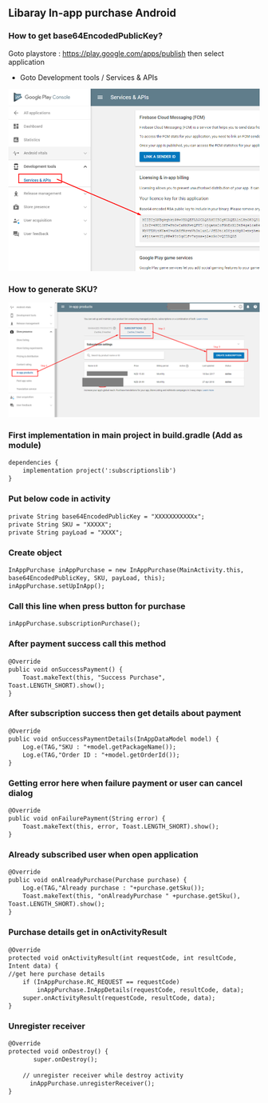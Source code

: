 ## Libaray In-app purchase Android

### How to get base64EncodedPublicKey?
Goto playstore : https://play.google.com/apps/publish
then select application  
- Goto Development tools / Services & APIs


![alt text](https://github.com/ankitgondaliya/sdkInAppPurchaseAndroid/blob/master/img/key.png)

### How to generate SKU?
![alt text](https://github.com/ankitgondaliya/sdkInAppPurchaseAndroid/blob/master/img/sku.png)

### First implementation in main project in build.gradle (Add as module)
```
dependencies {
    implementation project(':subscriptionslib')
}
```

### Put below code in activity
```
private String base64EncodedPublicKey = "XXXXXXXXXXXx";
private String SKU = "XXXXX";
private String payLoad = "XXXX";
```

### Create object
``` 
InAppPurchase inAppPurchase = new InAppPurchase(MainActivity.this, base64EncodedPublicKey, SKU, payLoad, this);
inAppPurchase.setUpInApp();
```

### Call this line when press button for purchase
```
inAppPurchase.subscriptionPurchase();
```

### After payment success call this method
```
@Override
public void onSuccessPayment() {
    Toast.makeText(this, "Success Purchase", Toast.LENGTH_SHORT).show();
}
```

### After subscription success then get details about payment
``` 
@Override
public void onSuccessPaymentDetails(InAppDataModel model) {
    Log.e(TAG,"SKU : "+model.getPackageName());
    Log.e(TAG,"Order ID : "+model.getOrderId());
}
```

### Getting error here when failure payment or user can cancel dialog
``` 
@Override
public void onFailurePayment(String error) {
    Toast.makeText(this, error, Toast.LENGTH_SHORT).show();
}
```

### Already subscribed user when open application 
``` 
@Override
public void onAlreadyPurchase(Purchase purchase) {
    Log.e(TAG,"Already purchase : "+purchase.getSku());
    Toast.makeText(this, "onAlreadyPurchase " +purchase.getSku(), Toast.LENGTH_SHORT).show();
}
```

### Purchase details get in onActivityResult
``` 
@Override
protected void onActivityResult(int requestCode, int resultCode, Intent data) {
//get here purchase details
    if (InAppPurchase.RC_REQUEST == requestCode)
        inAppPurchase.InAppDetails(requestCode, resultCode, data);
    super.onActivityResult(requestCode, resultCode, data);
}
```


### Unregister receiver
``` 
@Override
protected void onDestroy() {
       super.onDestroy();

	// unregister receiver while destroy activity
      inAppPurchase.unregisterReceiver();
}
```

